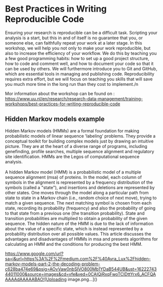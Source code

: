# Best Practices in Writing Reproducible Code
Ensuring your research is reproducible can be a difficult task. Scripting your analysis is a start, but this in and of itself is no guarantee that you, or someone else, can faithfully repeat your work at a later stage. In this workshop, we will help you not only to make your work reproducible, but also to increase the efficiency of your workflow. We do this by teaching you a few good programming habits: how to set up a good project structure, how to code and comment well, and how to document your code so that it can be used by others. We will furthermore introduce you to Git and GitHub, which are essential tools in managing and publishing code. Reproducibility requires extra effort, but we will focus on teaching you skills that will save you much more time in the long run than they cost to implement./n

Mor information about the workshop can be found on : https://www.uu.nl/en/research/research-data-management/training-workshops/best-practices-for-writing-reproducible-code

## Hidden Markov models example
Hidden Markov models (HMMs) are a formal foundation for making probabilistic models of linear sequence 'labeling' problems. They provide a conceptual toolkit for building complex models just by drawing an intuitive picture. They are at the heart of a diverse range of programs, including genefinding, profile searches, multiple sequence alignment and regulatory site identification. HMMs are the Legos of computational sequence analysis. <br />
 <br />
A hidden Markov model (HMM) is a probabilistic model of a multiple sequence alignment (msa) of proteins. In the model, each column of symbols in the alignment is represented by a frequency distribution of the symbols (called a "state"), and insertions and deletions are represented by other states. One moves through the model along a particular path from state to state in a Markov chain (i.e., random choice of next move), trying to match a given sequence. The next matching symbol is chosen from each state, recording its probability (frequency) and also the probability of going to that state from a previous one (the transition probability). State and transition probabilities are multiplied to obtain a probability of the given sequence. The hidden nature of the HMM is due to the lack of information about the value of a specific state, which is instead represented by a probability distribution over all possible values. This article discusses the advantages and disadvantages of HMMs in msa and presents algorithms for calculating an HMM and the conditions for producing the best HMM.

https://www.google.com/url?sa=i&url=https%3A%2F%2Fmedium.com%2F%40Ayra_Lux%2Fhidden-markov-models-part-2-the-decoding-problem-c628ba474e69&psig=AOvVaw0nbSIVO800Mb1YDaB544UB&ust=1622274344011000&source=images&cd=vfe&ved=0CAIQjRxqFwoTCIDttYrx6_ACFQAAAAAdAAAAABAO![Uploading image.png…]()

